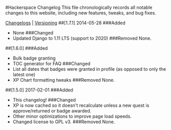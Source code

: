 #Hackerspace Changelog
This file chronologically records all notable changes to this website, including new features, tweaks, and bug fixes.

[Changelogs](http://keepachangelog.com/en/0.3.0/) | [Versioning](http://semver.org/)
##[1.7.1] 2014-05-28
###Added
* None
###Changed
* Updated Django to 1.11 LTS (support to 2020)
###Removed
None.

##[1.6.0]
###Added
* Bulk badge granting
* TOC generator for FAQ
###Changed
* List all dates that badges were granted in profile (as opposed to only the latest one)
* XP Chart formatting tweaks
###Removed
None.

##[1.5.0] 2017-02-01
###Added
* This changelog!
###Changed
* XP is now cached so it doesn't recalculate unless a new quest is approve/returned or badge awarded.
* Other minor optimizations to improve page load speeds.
* Changed license to GPL v3.
###Removed
None.
